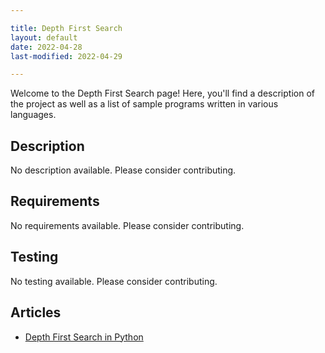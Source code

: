 ```yaml
---

title: Depth First Search
layout: default
date: 2022-04-28
last-modified: 2022-04-29

---
```


Welcome to the Depth First Search page! Here, you'll find a description of the project as well as a list of sample programs written in various languages.

## Description

No description available. Please consider contributing.

## Requirements

No requirements available. Please consider contributing.

## Testing

No testing available. Please consider contributing.

## Articles

- [Depth First Search in Python](https://sampleprograms.io/projects/depth-first-search/python)